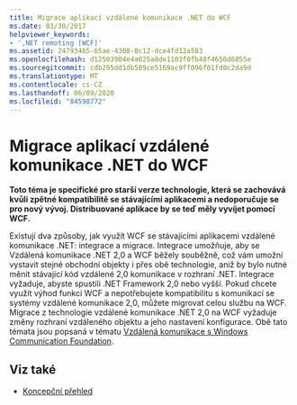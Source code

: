 ```yaml
---
title: Migrace aplikací vzdálené komunikace .NET do WCF
ms.date: 03/30/2017
helpviewer_keywords:
- ',NET remoting [WCF]'
ms.assetid: 24793465-65ae-4308-8c12-dce4fd12a583
ms.openlocfilehash: d12583904e4a025a8de1103f0fb48f4656d6855e
ms.sourcegitcommit: cdb295dd1db589ce5169ac9ff096f01fd0c2da9d
ms.translationtype: MT
ms.contentlocale: cs-CZ
ms.lasthandoff: 06/09/2020
ms.locfileid: "84598772"
---
```

# <a name="migrating-net-remoting-applications-to-wcf"></a>Migrace aplikací vzdálené komunikace .NET do WCF
**Toto téma je specifické pro starší verze technologie, která se zachovává kvůli zpětné kompatibilitě se stávajícími aplikacemi a nedoporučuje se pro nový vývoj. Distribuované aplikace by se teď měly vyvíjet pomocí WCF.**  
  
 Existují dva způsoby, jak využít WCF se stávajícími aplikacemi vzdálené komunikace .NET: integrace a migrace. Integrace umožňuje, aby se Vzdálená komunikace .NET 2,0 a WCF běžely souběžně, což vám umožní vystavit stejné obchodní objekty i přes obě technologie, aniž by bylo nutné měnit stávající kód vzdálené 2,0 komunikace v rozhraní .NET. Integrace vyžaduje, abyste spustili .NET Framework 2,0 nebo vyšší. Pokud chcete využít výhod funkcí WCF a nepotřebujete kompatibilitu s komunikací se systémy vzdálené komunikace 2,0, můžete migrovat celou službu na WCF. Migrace z technologie vzdálené komunikace .NET 2,0 na WCF vyžaduje změny rozhraní vzdáleného objektu a jeho nastavení konfigurace. Obě tato témata jsou popsaná v tématu [Vzdálená komunikace s Windows Communication Foundation](https://docs.microsoft.com/previous-versions/aa730857(v=vs.80)).  
  
## <a name="see-also"></a>Viz také

- [Koncepční přehled](../conceptual-overview.md)
